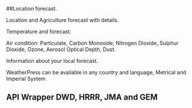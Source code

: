 ##Location forecast.<br>

Location and Agriculture forecast with details.<br>

Temperature and forecast.<br>

Air condition: Particulate, Carbon Monoxide, Nitrogen Dioxide, Sulphur Dioxide, Ozone, Aerosol Optical Depth, Dust.<br>

Information about your local forecast.<br>

WeatherPress can be available in any country and language, Metrical and Imperial System. <br>

## API Wrapper DWD, HRRR, JMA and GEM
